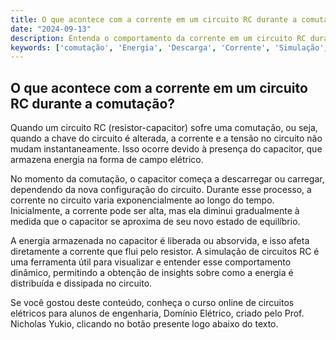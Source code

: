 ```yaml
---
title: O que acontece com a corrente em um circuito RC durante a comutação?
date: "2024-09-13"
description: Entenda o comportamento da corrente em um circuito RC durante a comutação e como a energia é descarregada.
keywords: ['comutação', 'Energia', 'Descarga', 'Corrente', 'Simulação', 'Circuito', 'Obtenção']
---
```


## O que acontece com a corrente em um circuito RC durante a comutação?

Quando um circuito RC (resistor-capacitor) sofre uma comutação, ou seja, quando a chave do circuito é alterada, a corrente e a tensão no circuito não mudam instantaneamente. Isso ocorre devido à presença do capacitor, que armazena energia na forma de campo elétrico. 

No momento da comutação, o capacitor começa a descarregar ou carregar, dependendo da nova configuração do circuito. Durante esse processo, a corrente no circuito varia exponencialmente ao longo do tempo. Inicialmente, a corrente pode ser alta, mas ela diminui gradualmente à medida que o capacitor se aproxima de seu novo estado de equilíbrio. 

A energia armazenada no capacitor é liberada ou absorvida, e isso afeta diretamente a corrente que flui pelo resistor. A simulação de circuitos RC é uma ferramenta útil para visualizar e entender esse comportamento dinâmico, permitindo a obtenção de insights sobre como a energia é distribuída e dissipada no circuito.

Se você gostou deste conteúdo, conheça o curso online de circuitos elétricos para alunos de engenharia, Domínio Elétrico, criado pelo Prof. Nicholas Yukio, clicando no botão presente logo abaixo do texto.